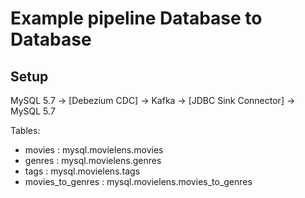 # Example pipeline Database to Database

## Setup

MySQL 5.7 -> [Debezium CDC] -> Kafka -> [JDBC Sink Connector] -> MySQL 5.7

Tables:

* movies : mysql.movielens.movies
* genres : mysql.movielens.genres
* tags   : mysql.movielens.tags
* movies_to_genres : mysql.movielens.movies_to_genres 
